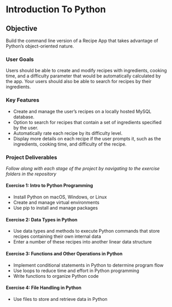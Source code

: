 # Introduction To Python

## Objective
Build the command line version of a Recipe App that takes advantage of Python’s object-oriented nature. 

### User Goals
Users should be able to create and modify recipes with ingredients, cooking time, and a difficulty parameter that would be automatically calculated by the app. Your users should also be able to search for recipes by their ingredients.

### Key Features
- Create and manage the user’s recipes on a locally hosted MySQL database.
- Option to search for recipes that contain a set of ingredients specified by the user.
- Automatically rate each recipe by its difficulty level.
- Display more details on each recipe if the user prompts it, such as the ingredients, cooking time, and difficulty of the recipe.

### Project Deliverables

_Follow along with each stage of the project by navigating to the exercise folders in the repository_

#### Exercise 1: Intro to Python Programming
- Install Python on macOS, Windows, or Linux
- Create and manage virtual environments
- Use pip to install and manage packages

#### Exercise 2: Data Types in Python
- Use data types and methods to execute Python commands that store recipes containing their own internal data
- Enter a number of these recipes into another linear data structure

#### Exercise 3: Functions and Other Operations in Python
- Implement conditional statements in Python to determine program flow
- Use loops to reduce time and effort in Python programming
- Write functions to organize Python code

#### Exercise 4: File Handling in Python
- Use files to store and retrieve data in Python

